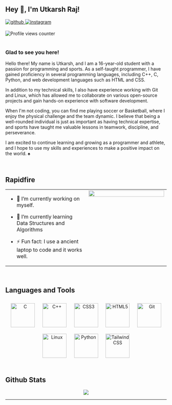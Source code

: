 ## Hey 👋, I'm Utkarsh Raj!  
  

<a href="https://github.com/Utkarsh0uchiha" target="_blank">
<img src=https://img.shields.io/badge/github-%2324292e.svg?&style=for-the-badge&logo=github&logoColor=white alt=github style="margin-bottom: 5px;" />
</a>

<a href="https://instagram.com/utkarsh_theurgy" target="_blank">
<img src=https://img.shields.io/badge/instagram-%23000000.svg?&style=for-the-badge&logo=instagram&logoColor=white alt=instagram style="margin-bottom: 5px;" />
</a> 

<br/>  

![Profile views counter](https://komarev.com/ghpvc/?username=Utkarsh0uchiha&&style=flat-square)   
<br/>
  
### Glad to see you here!  
Hello there! My name is Utkarsh, and I am a 16-year-old student with a passion for programming and sports. As a self-taught programmer, I have gained proficiency in several programming languages, including C++, C, Python, and web development languages such as HTML and CSS.

In addition to my technical skills, I also have experience working with Git and Linux, which has allowed me to collaborate on various open-source projects and gain hands-on experience with software development.

When I'm not coding, you can find me playing soccer or Basketball, where I enjoy the physical challenge and the team dynamic. I believe that being a well-rounded individual is just as important as having technical expertise, and sports have taught me valuable lessons in teamwork, discipline, and perseverance.

I am excited to continue learning and growing as a programmer and athlete, and I hope to use my skills and experiences to make a positive impact on the world. ♠️ 
  

<br/>  


## Rapidfire  
<table><tr><td valign="top" width="50%">

- 🔭 I’m currently working on myself.  
  

- 🌱 I’m currently learning Data Structures and Algorithms  
  

- ⚡ Fun fact: I use a ancient laptop to code and it works well.  


</td><td valign="top" width="50%">

<div align="center">
<img src="https://rishavanand.github.io/static/images/greetings.gif" align="center" style="width: 100%" />
</div>  


</td></tr></table>  

<br/>  


## Languages and Tools  
<div align="center">  
<a href="https://www.cprogramming.com/" target="_blank"><img style="margin: 10px" src="https://profilinator.rishav.dev/skills-assets/c-original.svg" alt="C" height="75" /></a>  
<a href="https://www.cplusplus.com/" target="_blank"><img style="margin: 10px" src="https://profilinator.rishav.dev/skills-assets/cplusplus-original.svg" alt="C++" height="75" /></a>  
<a href="https://www.w3schools.com/css/" target="_blank"><img style="margin: 10px" src="https://profilinator.rishav.dev/skills-assets/css3-original-wordmark.svg" alt="CSS3" height="75" /></a>  
<a href="https://en.wikipedia.org/wiki/HTML5" target="_blank"><img style="margin: 10px" src="https://profilinator.rishav.dev/skills-assets/html5-original-wordmark.svg" alt="HTML5" height="75" /></a>  
<a href="https://github.com/" target="_blank"><img style="margin: 10px" src="https://profilinator.rishav.dev/skills-assets/git-scm-icon.svg" alt="Git" height="75" /></a>  
<a href="https://www.linux.org/" target="_blank"><img style="margin: 10px" src="https://profilinator.rishav.dev/skills-assets/linux-original.svg" alt="Linux" height="75" /></a>  
<a href="https://www.python.org/" target="_blank"><img style="margin: 10px" src="https://profilinator.rishav.dev/skills-assets/python-original.svg" alt="Python" height="75" /></a>  
<a href="https://www.tailwindcss.com/" target="_blank"><img style="margin: 10px" src="https://profilinator.rishav.dev/skills-assets/tailwindcss.svg" alt="Tailwind CSS" height="75" /></a>  
</div>  

<br/>  


## Github Stats  


<div align="center"><img src="https://github-readme-stats.vercel.app/api?username=Utkarsh0uchiha&show_icons=true&count_private=true&hide_border=true" align="center" /></div>

----
